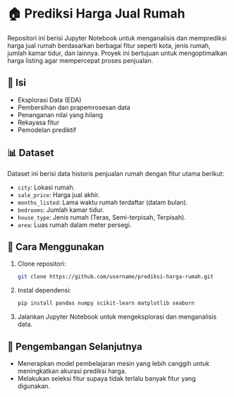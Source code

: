 # 🏠 Prediksi Harga Jual Rumah  

Repositori ini berisi Jupyter Notebook untuk menganalisis dan memprediksi harga jual rumah berdasarkan berbagai fitur seperti kota, jenis rumah, jumlah kamar tidur, dan lainnya. Proyek ini bertujuan untuk mengoptimalkan harga listing agar mempercepat proses penjualan.  

## 📂 Isi  
- Eksplorasi Data (EDA)  
- Pembersihan dan prapemrosesan data  
- Penanganan nilai yang hilang  
- Rekayasa fitur  
- Pemodelan prediktif  

## 📊 Dataset  
Dataset ini berisi data historis penjualan rumah dengan fitur utama berikut:  
- `city`: Lokasi rumah.  
- `sale_price`: Harga jual akhir.  
- `months_listed`: Lama waktu rumah terdaftar (dalam bulan).  
- `bedrooms`: Jumlah kamar tidur.  
- `house_type`: Jenis rumah (Teras, Semi-terpisah, Terpisah).  
- `area`: Luas rumah dalam meter persegi.  

## 🚀 Cara Menggunakan  
1. Clone repositori:  
   ```bash
   git clone https://github.com/username/prediksi-harga-rumah.git
   ```
2. Instal dependensi:  
   ```bash
   pip install pandas numpy scikit-learn matplotlib seaborn
   ```
3. Jalankan Jupyter Notebook untuk mengeksplorasi dan menganalisis data.  

## 📌 Pengembangan Selanjutnya  
- Menerapkan model pembelajaran mesin yang lebih canggih untuk meningkatkan akurasi prediksi harga.  
- Melakukan seleksi fitur supaya tidak terlalu banyak fitur yang digunakan.
